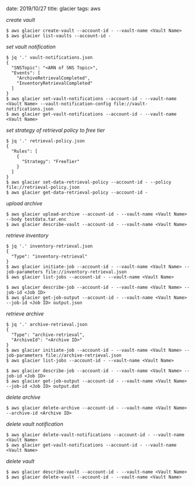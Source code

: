 date: 2019/10/27
title: glacier
tags: aws

*create vault*

    $ aws glacier create-vault --account-id - --vault-name <Vault Name>
    $ aws glacier list-vaults --account-id -

*set vault notification*

    $ jq '.' vault-notifications.json
    {
      "SNSTopic": "<ARN of SNS Topic>",
      "Events": [
        "ArchiveRetrievalCompleted",
        "InventoryRetrievalCompleted"
      ]
    }
    $ aws glacier set-vault-notifications --account-id - --vault-name <Vault Name> --vault-notification-config file://vault-notifications.json
    $ aws glacier get-vault-notifications --account-id - --vault-name <Vault Name>

*set strategy of retrieval policy to free tier*

    $ jq '.' retrieval-policy.json 
    {
      "Rules": [
        {
          "Strategy": "FreeTier"
        }
      ]
    }
    $ aws glacier set-data-retrieval-policy --account-id - --policy file://retrieval-policy.json
    $ aws glacier get-data-retrieval-policy --account-id -

*upload archive*

    $ aws glacier upload-archive --account-id - --vault-name <Vault Name> --body testdata.tar.enc
    $ aws glacier describe-vault --account-id - --vault-name <Vault Name>

*retrieve inventory*

    $ jq '.' inventory-retrieval.json
    {
      "Type": "inventory-retrieval"
    }
    $ aws glacier initiate-job --account-id - --vault-name <Vault Name> --job-parameters file://inventory-retrieval.json
    $ aws glacier list-jobs --account-id - --vault-name <Vault Name>

    $ aws glacier describe-job --account-id - --vault-name <Vault Name> --job-id <Job ID>
    $ aws glacier get-job-output --account-id - --vault-name <Vault Name> --job-id <Job ID> output.json

*retrieve archive*

    $ jq '.' archive-retrieval.json
    {
      "Type": "archive-retrieval",
      "ArchiveId": "<Archive ID>"
    }
    $ aws glacier initiate-job --account-id - --vault-name <Vault Name> --job-parameters file://archive-retrieval.json
    $ aws glacier list-jobs --account-id - --vault-name <Vault Name>

    $ aws glacier describe-job --account-id - --vault-name <Vault Name> --job-id <Job ID>
    $ aws glacier get-job-output --account-id - --vault-name <Vault Name> --job-id <Job ID> output.dat

*delete archive*

    $ aws glacier delete-archive --account-id - --vault-name <Vault Name> --archive-id <Archive ID> 

*delete vault notification*

    $ aws glacier delete-vault-notifications --account-id - --vault-name <Vault Name>
    $ aws glacier get-vault-notifications --account-id - --vault-name <Vault Name>

*delete vault*

    $ aws glacier describe-vault --account-id - --vault-name <Vault Name>
    $ aws glacier delete-vault --account-id - --vault-name <Vault Name>

